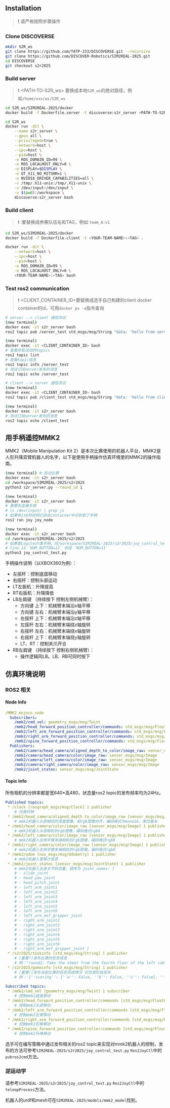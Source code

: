 ## Installation

>   ❗️ 请严格按照步骤操作

### Clone DISCOVERSE

```bash
mkdir S2R_ws
git clone https://github.com/TATP-233/DISCOVERSE.git --recursive
git clone https://github.com/DISCOVER-Robotics/SIM2REAL-2025.git
cd DISCOVERSE
git checkout s2r2025
```

### Build server

>   ❗️ <PATH-TO-S2R_ws> 要换成本地`S2R_ws`的绝对路径，例如`/home/xxx/ws/S2R_ws`

```bash
cd S2R_ws/SIM2REAL-2025/docker
docker build -f Dockerfile.server -t discoverse:s2r_server <PATH-TO-S2R_ws>

cd S2R_ws
docker run -dit \
    --name s2r_server \
    --gpus all \
    --privileged=true \
    --network=host \
    --ipc=host \
    --pid=host \
    -e ROS_DOMAIN_ID=99 \
    -e ROS_LOCALHOST_ONLY=0 \
    -e DISPLAY=$DISPLAY \
    -e QT_X11_NO_MITSHM=1 \
    -e NVIDIA_DRIVER_CAPABILITIES=all \
    -v /tmp/.X11-unix:/tmp/.X11-unix \
    -v /dev/input:/dev/input \
    -v $(pwd):/workspace \
    discoverse:s2r_server bash
```

### Build client

>   ❗️ <YOUR-TEAM-NAME>:<TAG>要替换成参赛队伍名和TAG，例如 `team_A:v1`

```bash
cd S2R_ws/SIM2REAL-2025/docker
docker build -f Dockerfile.client -t <YOUR-TEAM-NAME>:<TAG> .

docker run -dit \
    --network=host \
    --ipc=host \
    --pid=host \
    -e ROS_DOMAIN_ID=99 \
    -e ROS_LOCALHOST_ONLY=0 \
    <YOUR-TEAM-NAME>:<TAG> bash
```

### Test ros2 communication

>   ❗️ <CLIENT_CONTAINER_ID>要替换成选手自己构建的client docker container的id，可用`docker ps -a`指令查询

```bash
# server --> client 通信测试
(new terminal)
docker exec -it s2r_server bash
ros2 topic pub /server_test std_msgs/msg/String "data: 'hello from server'"

(new terminal)
docker exec -it <CLIENT_CONTAINER_ID> bash
# 查看所有活动的topics
ros2 topic list
# 查看topic信息
ros2 topic info /server_test
# 测试订阅server发布的消息
ros2 topic echo /server_test

# client --> server 通信测试
(new terminal)
docker exec -it <CLIENT_CONTAINER_ID> bash
ros2 topic pub /client_test std_msgs/msg/String "data: 'hello from client'"

(new terminal)
docker exec -it s2r_server bash
# 测试订阅server发布的消息
ros2 topic echo /client_test
```

## 用手柄遥控MMK2

MMK2（Mobile Manipulation Kit 2）是本次比赛使用的机器人平台，MMK2是人形升降双臂机器人的名字，以下是使用手柄操作仿真环境里的MMK2的操作指南。

```bash
(new terminal) # 启动比赛
docker exec -it s2r_server bash
cd /workspace/SIM2REAL-2025/s2r2025
python3 s2r_server.py --round_id 1

(new terminal) 
docker exec -it s2r_server bash
# 需要先连接手柄
# ls /dev/input/ | grep js
# 如果有js0则说明已经在container中识别到了手柄
ros2 run joy joy_node

(new terminal) 
docker exec -it s2r_server bash
cd /workspace/SIM2REAL-2025/s2r2025
# 如果是Logitech类手柄，将/workspace/SIM2REAL-2025/s2r2025/joy_control_test.py
# line 14 `NUM_BUTTON=12` 改成 `NUM_BUTTON=11`
python3 joy_control_test.py
```

手柄操作说明（以XBOX360为例）：

+   左摇杆：控制底盘移动
+   右摇杆：控制头部运动
+   LT左扳机：升降提高
+   RT右扳机：升降降低
+   LB左肩键 （持续按下 控制左侧机械臂）：
    +   方向键 上下：机械臂末端沿x轴平移
    +   方向键 左右：机械臂末端沿y轴平移
    +   左摇杆 上下：机械臂末端沿z轴平移
    +   左摇杆 左右：机械臂末端绕z轴旋转
    +   右摇杆 左右：机械臂末端绕x轴旋转
    +   右摇杆 上下：机械臂末端绕y轴旋转
    +   LT、RT：控制夹爪开合
+   RB左肩键 （持续按下 控制右侧机械臂）：
    +   操作逻辑同LB。LB、RB可同时按下

## 仿真环境说明

### ROS2 相关

#### Node Info

```yaml
/MMK2_mujoco_node
  Subscribers:
    /mmk2/cmd_vel: geometry_msgs/msg/Twist
    /mmk2/head_forward_position_controller/commands: std_msgs/msg/Float64MultiArray
    /mmk2/left_arm_forward_position_controller/commands: std_msgs/msg/Float64MultiArray
    /mmk2/right_arm_forward_position_controller/commands: std_msgs/msg/Float64MultiArray
    /mmk2/spine_forward_position_controller/commands: std_msgs/msg/Float64MultiArray
  Publishers:
    /mmk2/camera/head_camera/aligned_depth_to_color/image_raw: sensor_msgs/msg/Image
    /mmk2/camera/head_camera/color/image_raw: sensor_msgs/msg/Image
    /mmk2/camera/left_camera/color/image_raw: sensor_msgs/msg/Image
    /mmk2/camera/right_camera/color/image_raw: sensor_msgs/msg/Image
    /mmk2/joint_states: sensor_msgs/msg/JointState
```

#### Topic Info

所有相机的分辨率都是宽640*高480，状态量ros2 topic的发布频率均为24Hz。

```yaml
Published topics:
 * /clock [rosgraph_msgs/msg/Clock] 1 publisher
	# 仿真时钟
 * /mmk2/head_camera/aligned_depth_to_color/image_raw [sensor_msgs/msg/Image] 1 publisher
 	# mmk2机器人头部相机的深度图像，和rgb图像对齐，编码格式为mono16，单位毫米
 * /mmk2/head_camera/color/image_raw [sensor_msgs/msg/Image] 1 publisher
 	# mmk2机器人头部相机的rgb图像，编码格式rgb8
 * /mmk2/left_camera/color/image_raw [sensor_msgs/msg/Image] 1 publisher
 	# mmk2机器人左侧手臂末端相机的rgb图像，编码格式rgb8
 * /mmk2/right_camera/color/image_raw [sensor_msgs/msg/Image] 1 publisher
 	# mmk2机器人右侧手臂末端相机的rgb图像，编码格式rgb8
 * /mmk2/odom [nav_msgs/msg/Odometry] 1 publisher
 	# mmk2机器人里程计信息
 * /mmk2/joint_states [sensor_msgs/msg/JointState] 1 publisher
 	# mmk2机器人全身关节状态量，顺序为 joint_names: [
    # - slide_joint
    # - head_yaw_joint
    # - head_pitch_joint
    # - left_arm_joint1
    # - left_arm_joint2
    # - left_arm_joint3
    # - left_arm_joint4
    # - left_arm_joint5
    # - left_arm_joint6
    # - left_arm_eef_gripper_joint
    # - right_arm_joint1
    # - right_arm_joint2
    # - right_arm_joint3
    # - right_arm_joint4
    # - right_arm_joint5
    # - right_arm_joint6
    # - right_arm_eef_gripper_joint ]
 * /s2r2025/taskinfo [std_msgs/msg/String] 1 publisher
 	# [重要!]发布比赛的任务信息
 	# 例："round1: Take the sheet from the fourth floor of the left cabinet, and put it on the left table."
 * /s2r2025/gameinfo [std_msgs/msg/String] 1 publisher
	# [重要!]发布当前比赛的任务完成情况 仅仿真阶段发布
 	# 例：'{''scoring'': {''a'': False, ''b'': False, ''c'': False}, ''scoring_time'': {''a'': -1.0, ''b'': -1.0, ''c'': -1.0}}'
 
Subscribed topics:
 * /mmk2/cmd_vel [geometry_msgs/msg/Twist] 1 subscriber
 	# 控制mmk2底盘移动
 * /mmk2/head_forward_position_controller/commands [std_msgs/msg/Float64MultiArray] 1 subscriber
 	# 控制mmk2头部移动
 * /mmk2/left_arm_forward_position_controller/commands [std_msgs/msg/Float64MultiArray] 1 subscriber
 	# 控制mmk2左臂移动
 * /mmk2/right_arm_forward_position_controller/commands [std_msgs/msg/Float64MultiArray] 1 subscriber
 	# 控制mmk2右臂移动
 * /mmk2/spine_forward_position_controller/commands [std_msgs/msg/Float64MultiArray] 1 subscriber
 	# 控制mmk2升降移动
```

选手可在编写策略中通过发布相关的ros2 topic来实现对mmk2机器人的控制，发布的方法可参考`SIM2REAL-2025/s2r2025/joy_control_test.py` `Ros2JoyCtl`中的`pubros2cmd`方法。

### 逆运动学

请参考`SIM2REAL-2025/s2r2025/joy_control_test.py` `Ros2JoyCtl`中的`teleopProcess`方法。

机器人的urdf和mesh可在`SIM2REAL-2025/models/mmk2_model`找到。